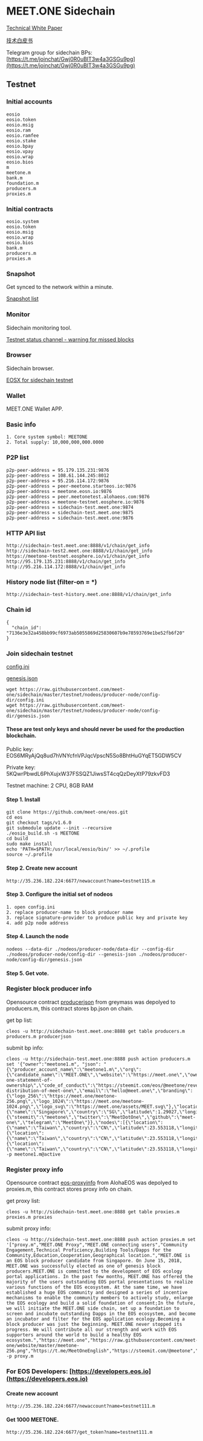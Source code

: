 # MEET.ONE Sidechain 

[Technical White Paper](./technical-white-paper-EN.md)

[技术白皮书](./technical-white-paper-CN.md)

Telegram group for sidechain BPs: [https://t.me/joinchat/Gwj0R0uBIT3w4a3GSGu9pg](https://t.me/joinchat/Gwj0R0uBIT3w4a3GSGu9pg)

## Testnet

### Initial accounts

```
eosio
eosio.token
eosio.msig
eosio.ram
eosio.ramfee
eosio.stake
eosio.bpay
eosio.vpay
eosio.wrap
eosio.bios
m
meetone.m
bank.m
foundation.m
producers.m
proxies.m
```

### Initial contracts

```
eosio.system
eosio.token
eosio.msig
eosio.wrap
eosio.bios
bank.m
producers.m
proxies.m
```


### Snapshot

Get synced to the network within a minute.

[Snapshot list](https://storage.googleapis.com/eos-snapshot-backups/)

### Monitor

Sidechain monitoring tool.

[Testnet status channel - warning for missed blocks](https://t.me/joinchat/AAAAAFJ5qc9n7TOmNJnMAA)

### Browser

Sidechain browser.

[EOSX for sidechain testnet](https://meetone-test.eosx.io/)

### Wallet

MEET.ONE Wallet APP.


### Basic info

```
1. Core system symbol: MEETONE
2. Total supply: 10,000,000,000.0000
```

### P2P list

```
p2p-peer-address = 95.179.135.231:9876
p2p-peer-address = 108.61.144.245:8012
p2p-peer-address = 95.216.114.172:9876
p2p-peer-address = peer-meetone.starteos.io:9876
p2p-peer-address = meetone.eosn.io:9876
p2p-peer-address = peer.meetonetest.alohaeos.com:9876
p2p-peer-address = meetone-testnet.eosphere.io:9876
p2p-peer-address = sidechain-test.meet.one:9874
p2p-peer-address = sidechain-test.meet.one:9875
p2p-peer-address = sidechain-test.meet.one:9876
```


### HTTP API list

```
http://sidechain-test.meet.one:8888/v1/chain/get_info
http://sidechain-test2.meet.one:8888/v1/chain/get_info
https://meetone-testnet.eosphere.io/v1/chain/get_info
http://95.179.135.231:8888/v1/chain/get_info
http://95.216.114.172:8888/v1/chain/get_info
```

### History node list (filter-on = *)

```
http://sidechain-test-history.meet.one:8888/v1/chain/get_info
```

### Chain id

```
{
  "chain_id": "7136e3e32a458bb99cf6973ab5055869d25830607b9e78593769e1be52fb6f20"
}
```


### Join sidechain testnet

[config.ini](https://github.com/meet-one/sidechain/blob/master/testnet/nodeos/producer-node/config-dir/config.ini)

[genesis.json](https://github.com/meet-one/sidechain/blob/master/testnet/nodeos/producer-node/config-dir/genesis.json)


```
wget https://raw.githubusercontent.com/meet-one/sidechain/master/testnet/nodeos/producer-node/config-dir/config.ini
wget https://raw.githubusercontent.com/meet-one/sidechain/master/testnet/nodeos/producer-node/config-dir/genesis.json
```

#### These are test only keys and should never be used for the production blockchain. 

Public key: EOS6MRyAjQq8ud7hVNYcfnVPJqcVpscN5So8BhtHuGYqET5GDW5CV

Private key: 5KQwrPbwdL6PhXujxW37FSSQZ1JiwsST4cqQzDeyXtP79zkvFD3

Testnet machine: 2 CPU, 8GB RAM

#### Step 1. Install
```
git clone https://github.com/meet-one/eos.git
cd eos
git checkout tags/v1.6.0
git submodule update --init --recursive
./eosio_build.sh -s MEETONE
cd build
sudo make install
echo 'PATH=$PATH:/usr/local/eosio/bin/' >> ~/.profile
source ~/.profile
```


#### Step 2. Create new account

```
http://35.236.182.224:6677/newaccount?name=testnet115.m
```


#### Step 3. Configure the initial set of nodeos

```
1. open config.ini 
2. replace producer-name to block producer name 
3. replace signature-provider to produce public key and private key
4. add p2p node address
```

#### Step 4. Launch the node

```
nodeos --data-dir ./nodeos/producer-node/data-dir --config-dir ./nodeos/producer-node/config-dir --genesis-json ./nodeos/producer-node/config-dir/genesis.json
```

#### Step 5. Get vote.

### Register block producer info

Opensource contract [producerjson](https://github.com/greymass/producerjson) from greymass was depolyed to producers.m, this contract stores bp.json on chain.

get bp list:
```
cleos -u http://sidechain-test.meet.one:8888 get table producers.m producers.m producerjson
```

submit bp info:
```
cleos -u http://sidechain-test.meet.one:8888 push action producers.m set '{"owner":"meetone1.m", "json": "{\"producer_account_name\":\"meetone1.m\",\"org\":{\"candidate_name\":\"MEET.ONE\",\"website\":\"https://meet.one\",\"ownership_disclosure\":\"https://steemit.com/eos/@meetone/meet-one-statement-of-ownership\",\"code_of_conduct\":\"https://steemit.com/eos/@meetone/revenue-distribution-of-meet-one\",\"email\":\"hello@meet.one\",\"branding\":{\"logo_256\":\"https://meet.one/meetone-256.png\",\"logo_1024\":\"https://meet.one/meetone-1024.png\",\"logo_svg\":\"https://meet.one/assets/MEET.svg\"},\"location\":{\"name\":\"Singapore\",\"country\":\"SG\",\"latitude\":1.29027,\"longitude\":103.851959},\"social\":{\"steemit\":\"meetone\",\"twitter\":\"MeetDotOne\",\"github\":\"meet-one\",\"telegram\":\"MeetOne\"}},\"nodes\":[{\"location\":{\"name\":\"Taiwan\",\"country\":\"CN\",\"latitude\":23.553118,\"longitude\":121.0211024},\"node_type\":\"seed\",\"p2p_endpoint\":\"p2p.meet.one:9876\"},{\"location\":{\"name\":\"Taiwan\",\"country\":\"CN\",\"latitude\":23.553118,\"longitude\":121.0211024},\"node_type\":\"full\",\"api_endpoint\":\"http://mainnet.meet.one\",\"ssl_endpoint\":\"https://mainnet.meet.one\"},{\"location\":{\"name\":\"Taiwan\",\"country\":\"CN\",\"latitude\":23.553118,\"longitude\":121.0211024},\"node_type\":\"producer\"}]}"}' -p meetone1.m@active
```

### Register proxy info

Opensource contract [eos-proxyinfo](https://github.com/AlohaEOS/eos-proxyinfo) from AlohaEOS was depolyed to proxies.m, this contract stores proxy info on chain.

get proxy list:
```
cleos -u http://sidechain-test.meet.one:8888 get table proxies.m proxies.m proxies
```

submit proxy info:
```
cleos -u http://sidechain-test.meet.one:8888 push action proxies.m set '["proxy.m","MEET.ONE Proxy","MEET.ONE connecting users","Community Engagement,Technical Proficiency,Building Tools/Dapps for the Community,Education,Cooperation,Geographical location.","MEET.ONE is an EOS block producer candidate from Singapore. On June 15, 2018, MEET.ONE was successfully elected as one of genesis block producers.MEET.ONE is committed to the development of EOS ecology portal applications. In the past few months, MEET.ONE has offered the majority of the users outstanding EOS portal presentations to realize various functions of the EOS ecosystem. At the same time, we have established a huge EOS community and designed a series of incentive mechanisms to enable the community members to actively study, enlarge the EOS ecology and build a solid foundation of consent;In the future, we will initiate the MEET.ONE side chain, set up a foundation to screen and incubate outstanding Dapps in the EOS ecosystem, and become an incubator and filter for the EOS application ecology.Becoming a block producer was just the beginning. MEET.ONE never stopped its progress. We will contribute all our strength and work with EOS supporters around the world to build a healthy EOS ecosystem.","https://meet.one","https://raw.githubusercontent.com/meet-one/website/master/meetone-256.png","https://t.me/MeetOneEnglish","https://steemit.com/@meetone","https://twitter.com/MeetDotOne",""]' -p proxy.m
```

### For EOS Developers: [https://developers.eos.io](https://developers.eos.io)

#### Create new account

```
http://35.236.182.224:6677/newaccount?name=testnet111.m
```

#### Get 1000 MEETONE.

```
http://35.236.182.224:6677/get_token?name=testnet111.m
```
